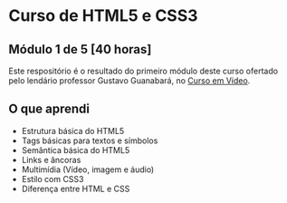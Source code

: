 # Curso de HTML5 e CSS3
## Módulo 1 de 5 [40 horas]

Este respositório é o resultado do primeiro módulo deste curso ofertado pelo lendário professor Gustavo Guanabará, no [Curso em Vídeo](https://www.cursoemvideo.com/).

## O que aprendi

* Estrutura básica do HTML5
* Tags básicas para textos e símbolos
* Semântica básica do HTML5
* Links e âncoras
* Multimídia (Vídeo, imagem e áudio)
* Estilo com CSS3
* Diferença entre HTML e CSS